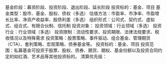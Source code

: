 基金阶段：募资阶段、投资阶段、退出阶段、延长阶段
投资标的：基金、项目
基金类型：股市、基金、股权、债权（多选）
估值方法：市盈率、市净率、市盈增长比率、净资产收益率、股债利差（多选）
组织形式：公司式、契约式、虚拟式、组合式、有限合伙制、信托制
投资对象：
投资领域：行业领域（多选）
投资行业：行业领域（多选）
投资限制：流动性要求、投资期限、法律法规要求、税收情况以及特殊需求
投资策略：股票策略、事件驱动、组合基金、管理期货（CTA）、套利策略、宏观策略、债券基金等。
投资标的：基金、项目
投资范围：私募基金可投资于股票、股权、债券、期货、期权、基金份额以及投资合同约定的如红酒、艺术品等其他投资标的。
清算优先级：